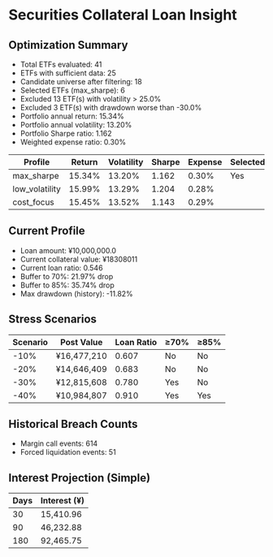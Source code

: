 # Securities Collateral Loan Insight

## Optimization Summary
- Total ETFs evaluated: 41
- ETFs with sufficient data: 25
- Candidate universe after filtering: 18
- Selected ETFs (max_sharpe): 6
- Excluded 13 ETF(s) with volatility > 25.0%
- Excluded 3 ETF(s) with drawdown worse than -30.0%
- Portfolio annual return: 15.34%
- Portfolio annual volatility: 13.20%
- Portfolio Sharpe ratio: 1.162
- Weighted expense ratio: 0.30%

| Profile | Return | Volatility | Sharpe | Expense | Selected |
| --- | --- | --- | --- | --- | --- |
| max_sharpe | 15.34% | 13.20% | 1.162 | 0.30% | Yes |
| low_volatility | 15.99% | 13.29% | 1.204 | 0.28% |  |
| cost_focus | 15.45% | 13.52% | 1.143 | 0.29% |  |

## Current Profile
- Loan amount: ¥10,000,000.0
- Current collateral value: ¥18308011
- Current loan ratio: 0.546
- Buffer to 70%: 21.97% drop
- Buffer to 85%: 35.74% drop
- Max drawdown (history): -11.82%

## Stress Scenarios
| Scenario | Post Value | Loan Ratio | ≥70% | ≥85% |
| --- | --- | --- | --- | --- |
| -10% | ¥16,477,210 | 0.607 | No | No |
| -20% | ¥14,646,409 | 0.683 | No | No |
| -30% | ¥12,815,608 | 0.780 | Yes | No |
| -40% | ¥10,984,807 | 0.910 | Yes | Yes |

## Historical Breach Counts
- Margin call events: 614
- Forced liquidation events: 51

## Interest Projection (Simple)
| Days | Interest (¥) |
| --- | --- |
| 30 | 15,410.96 |
| 90 | 46,232.88 |
| 180 | 92,465.75 |
